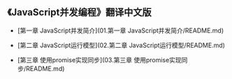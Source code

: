 ## 《JavaScript并发编程》翻译中文版

- [第一章 JavaScript并发简介](01.第一章 JavaScript并发简介/README.md)

- [第二章 JavaScript运行模型](02.第二章 JavaScript运行模型/README.md)

- [第三章 使用promise实现同步](03.第三章 使用promise实现同步/README.md)
